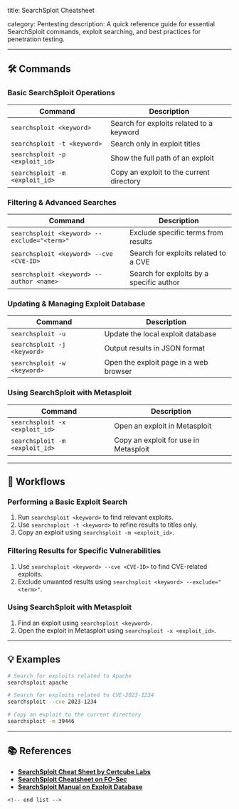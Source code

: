 title: SearchSploit Cheatsheet

category: Pentesting
description: A quick reference guide for essential SearchSploit commands, exploit searching, and best practices for penetration testing.

---

## 🛠️ Commands

### **Basic SearchSploit Operations**

| Command                          | Description                              |
| -------------------------------- | ---------------------------------------- |
| `searchsploit <keyword>`       | Search for exploits related to a keyword |
| `searchsploit -t <keyword>`    | Search only in exploit titles            |
| `searchsploit -p <exploit_id>` | Show the full path of an exploit         |
| `searchsploit -m <exploit_id>` | Copy an exploit to the current directory |

### **Filtering & Advanced Searches**

| Command                                       | Description                              |
| --------------------------------------------- | ---------------------------------------- |
| `searchsploit <keyword> --exclude="<term>"` | Exclude specific terms from results      |
| `searchsploit <keyword> --cve <CVE-ID>`     | Search for exploits related to a CVE     |
| `searchsploit <keyword> --author <name>`    | Search for exploits by a specific author |

### **Updating & Managing Exploit Database**

| Command                       | Description                            |
| ----------------------------- | -------------------------------------- |
| `searchsploit -u`           | Update the local exploit database      |
| `searchsploit -j <keyword>` | Output results in JSON format          |
| `searchsploit -w <keyword>` | Open the exploit page in a web browser |

### **Using SearchSploit with Metasploit**

| Command                          | Description                           |
| -------------------------------- | ------------------------------------- |
| `searchsploit -x <exploit_id>` | Open an exploit in Metasploit         |
| `searchsploit -m <exploit_id>` | Copy an exploit for use in Metasploit |

---

## 🔄 Workflows

### **Performing a Basic Exploit Search**

1. Run `searchsploit <keyword>` to find relevant exploits.
2. Use `searchsploit -t <keyword>` to refine results to titles only.
3. Copy an exploit using `searchsploit -m <exploit_id>`.

### **Filtering Results for Specific Vulnerabilities**

1. Use `searchsploit <keyword> --cve <CVE-ID>` to find CVE-related exploits.
2. Exclude unwanted results using `searchsploit <keyword> --exclude="<term>"`.

### **Using SearchSploit with Metasploit**

1. Find an exploit using `searchsploit <keyword>`.
2. Open the exploit in Metasploit using `searchsploit -x <exploit_id>`.

---

## 💡 Examples

```sh
# Search for exploits related to Apache
searchsploit apache

# Search for exploits related to CVE-2023-1234
searchsploit --cve 2023-1234

# Copy an exploit to the current directory
searchsploit -m 39446
```

---

## 📚 References

- **[SearchSploit Cheat Sheet by Certcube Labs](https://blog.certcube.com/searchsploit-cheat-sheet/)**
- **[SearchSploit Cheatsheet on FO-Sec](https://www.fo-sec.com/cheatsheet/searchsploit)**
- **[SearchSploit Manual on Exploit Database](https://www.exploit-db.com/searchsploit)**

```
<!-- end list -->
```
